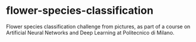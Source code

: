 # flower-species-classification
Flower species classification challenge from pictures, as part of a course on Artificial Neural Networks and Deep Learning at Politecnico di Milano.
